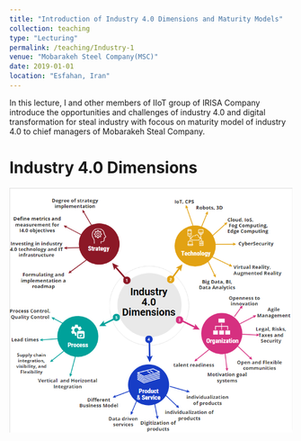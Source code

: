 ```yaml
---
title: "Introduction of Industry 4.0 Dimensions and Maturity Models"
collection: teaching
type: "Lecturing"
permalink: /teaching/Industry-1
venue: "Mobarakeh Steel Company(MSC)"
date: 2019-01-01
location: "Esfahan, Iran"
---
```


In this lecture, I and other members of IIoT group of IRISA Company introduce the opportunities and challenges of industry 4.0 and digital transformation for steal industry with focous on maturity model of industry 4.0 to chief managers of Mobarakeh Steal Company.

Industry 4.0 Dimensions
======
<img src='/images/Industry4Dimensions.png'>

